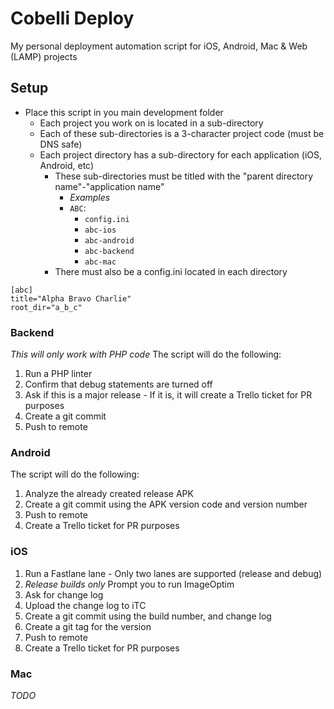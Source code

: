 # Cobelli Deploy
My personal deployment automation script for iOS, Android, Mac & Web (LAMP) projects

## Setup
  - Place this script in you main development folder
    - Each project you work on is located in a sub-directory
    - Each of these sub-directories is a 3-character project code (must be DNS safe)
    - Each project directory has a sub-directory for each application (iOS, Android, etc)
      - These sub-directories must be titled with the "parent directory name"-"application name"
        - *Examples*
        - `ABC`:
          - `config.ini`
          - `abc-ios`
          - `abc-android`
          - `abc-backend`
          - `abc-mac`
      - There must also be a config.ini located in each directory
```
[abc]
title="Alpha Bravo Charlie"
root_dir="a_b_c"
```

### Backend
*This will only work with PHP code*
The script will do the following:
  1. Run a PHP linter
  2. Confirm that debug statements are turned off
  3. Ask if this is a major release
    - If it is, it will create a Trello ticket for PR purposes
  4. Create a git commit
  5. Push to remote 


### Android
The script will do the following:
  1. Analyze the already created release APK
  2. Create a git commit using the APK version code and version number
  3. Push to remote
  4. Create a Trello ticket for PR purposes

### iOS 
  1. Run a Fastlane lane
    - Only two lanes are supported (release and debug)
  2. *Release builds only* Prompt you to run ImageOptim
  3. Ask for change log
  4. Upload the change log to iTC
  5. Create a git commit using the build number, and change log
  6. Create a git tag for the version
  7. Push to remote
  8. Create a Trello ticket for PR purposes

### Mac
*TODO*
